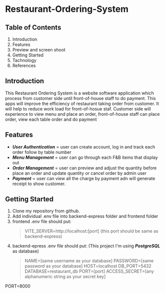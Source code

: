 # Restaurant-Ordering-System

## Table of Contents

1. Introduction
2. Features
3. Preview and screen shoot 
4. Getting Started
5. Tachnology
6. References



## Introduction
This Restaurant Ordering System is a website software application which process from customer side until front-of-house staff to do payment. This apps will improve the efficiency of restaurant taking order from customer. It will help to reduce work load for front-of-hosue staf. Customer side will experience to view menu and place an order, front-of-house staff can place order, view each table order and do payment 

## Features
- ***User Authentication*** = user can create account, log in and track each order follow by table number
- ***Menu Management*** = user can go through each F&B items that display out
- ***Order Management*** = user can preview and adjust the quantity before place an order and update quantity or cancel order by admin user 
- ***Payment*** = user can view all the charge by payment adn will generate receipt to show customer.

## Getting Started
1. Clone my repository from github.
2. Add individual .env file into backend-express folder and frontend folder
3. frontend .env file should put:
   > VITE_SERVER=http://localhost:[port] (this port should be same as backend-express)
4. backend-epress .env file should put:
   (This project I'm using ***PostgreSQL*** as database)
   > NAME=[same username as your database]
   > PASSWORD=[same password as your database]
   > HOST=localhost
   > DB_PORT=5432
   > DATABASE=restaurant_db
   > PORT=[port]
   > ACCESS_SECRET=[any alphanumeric string as your secret key]


PORT=8000
   
